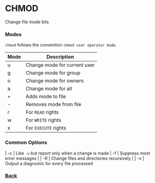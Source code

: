 # CHMOD

Change file mode bits

### Modes

`chmod` follows the convention `chmod user operator mode`.

| Mode | Description |
| --- | --- |
| u | Change mode for current user |
| g | Change mode for group |
| o | Change mode for owners |
| a | Change mode for all |
| + | Adds mode to file |
| - | Removes mode from file |
| r | For `READ` rights |
| w | For `WRITE` rights |
| x | For `EXECUTE` rights |

### Common Options

| -c | Like `-v` but report only when a change is made
| -f | Suppress most error messages |
| -R | Change files and directories recursively |
| -v | Output a diagnostic for every file processed

### [Back](linux-man-pages.md)
